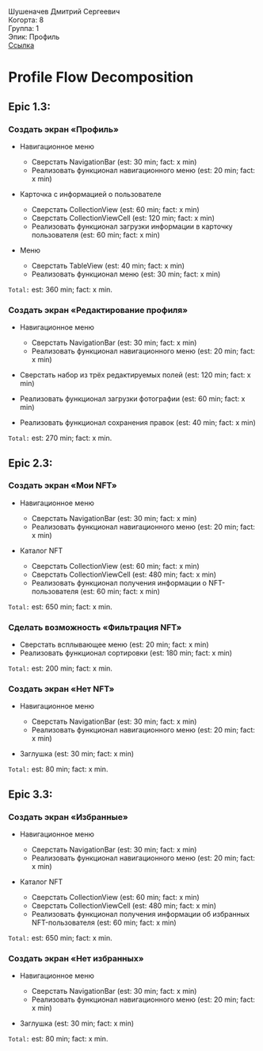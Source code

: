 Шушеначев Дмитрий Сергеевич
<br /> Когорта: 8
<br /> Группа: 1
<br /> Эпик: Профиль
<br /> [Ссылка](https://github.com/users/ulanoff/projects/1/views/1?pane=issue&itemId=47148975)

# Profile Flow Decomposition

## Epic 1.3:

### Создать экран «Профиль»

- Навигационное меню
  - Сверстать NavigationBar (est: 30 min; fact: x min)
  - Реализовать функционал навигационного меню (est: 20 min; fact: x min)

- Карточка с информацией о пользователе
  - Сверстать CollectionView (est: 60 min; fact: x min)
  - Сверстать CollectionViewCell (est: 120 min; fact: x min)
  - Реализовать функционал загрузки информации в карточку пользователя (est: 60 min; fact: x min)

- Меню
   - Сверстать TableView (est: 40 min; fact: x min)
   - Реализовать функционал меню (est: 30 min; fact: x min)

`Total:` est: 360 min; fact: x min.

### Создать экран «Редактирование профиля»

- Навигационное меню
  - Сверстать NavigationBar (est: 30 min; fact: x min)
  - Реализовать функционал навигационного меню (est: 20 min; fact: x min)

- Сверстать набор из трёх редактируемых полей (est: 120 min; fact: x min)
- Реализовать функционал загрузки фотографии (est: 60 min; fact: x min)
- Реализовать функционал сохранения правок (est: 40 min; fact: x min)

`Total:` est: 270 min; fact: x min.

## Epic 2.3:

### Создать экран «Мои NFT»

- Навигационное меню
  - Сверстать NavigationBar (est: 30 min; fact: x min)
  - Реализовать функционал навигационного меню (est: 20 min; fact: x min)

- Каталог NFT
  - Сверстать CollectionView (est: 60 min; fact: x min)
  - Сверстать CollectionViewCell (est: 480 min; fact: x min)
  - Реализовать функционал получения информации о NFT-пользователя (est: 60 min; fact: x min)

`Total:` est: 650 min; fact: x min.

### Сделать возможность «Фильтрация NFT»

- Сверстать всплывающее меню (est: 20 min; fact: x min)
- Реализовать функционал сортировки (est: 180 min; fact: x min)

`Total:` est: 200 min; fact: x min.

### Создать экран «Нет NFT»

- Навигационное меню
  - Сверстать NavigationBar (est: 30 min; fact: x min)
  - Реализовать функционал навигационного меню (est: 20 min; fact: x min)

- Заглушка (est: 30 min; fact: x min)

`Total:` est: 80 min; fact: x min.

## Epic 3.3:

### Создать экран «Избранные»

- Навигационное меню
  - Сверстать NavigationBar (est: 30 min; fact: x min)
  - Реализовать функционал навигационного меню (est: 20 min; fact: x min)

- Каталог NFT
  - Сверстать CollectionView (est: 60 min; fact: x min)
  - Сверстать CollectionViewCell (est: 480 min; fact: x min)
  - Реализовать функционал получения информации об избранных NFT-пользователя (est: 60 min; fact: x min)

`Total:` est: 650 min; fact: x min.

### Создать экран «Нет избранных»

- Навигационное меню
  - Сверстать NavigationBar (est: 30 min; fact: x min)
  - Реализовать функционал навигационного меню (est: 20 min; fact: x min)

- Заглушка (est: 30 min; fact: x min)

`Total:` est: 80 min; fact: x min.